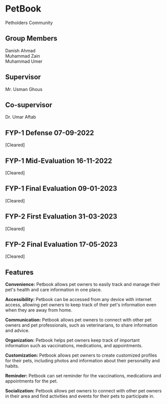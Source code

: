 <h1>PetBook</h1>
Petholders Community<br>
<h2>Group Members</h2>
Danish Ahmad<br>
Muhammad Zain<br>
Muhammad Umer<br>

<h2>Supervisor</h2>
Mr. Usman Ghous
<h2>Co-supervisor</h2>
Dr. Umar Aftab
<h2>FYP-1 Defense 07-09-2022</h2> [Cleared]
<h2>FYP-1 Mid-Evaluation  16-11-2022</h2> [Cleared]
<h2>FYP-1 Final Evaluation 09-01-2023</h2> [Cleared]
<h2>FYP-2 First Evaluation 31-03-2023</h2> [Cleared]
<h2>FYP-2 Final Evaluation 17-05-2023</h2> [Cleared]

<h2>Features</h2>

**Convenience:** Petbook allows pet owners to easily track and manage their pet's health and care information in one place.

**Accessibility:** Petbook can be accessed from any device with internet access, allowing pet owners to keep track of their pet's information even when they are away from home.

**Communication:** Petbook allows pet owners to connect with other pet owners and pet professionals, such as veterinarians, to share information and advice.

**Organization:** Petbook helps pet owners keep track of important information such as vaccinations, medications, and appointments.

**Customization:** Petbook allows pet owners to create customized profiles for their pets, including photos and information about their personality and habits.

**Reminder:** Petbook can set reminder for the vaccinations, medications and appointments for the pet.

**Socialization:** Petbook allows pet owners to connect with other pet owners in their area and find activities and events for their pets to participate in.
